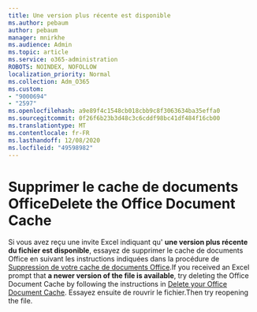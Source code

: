 ```yaml
---
title: Une version plus récente est disponible
ms.author: pebaum
author: pebaum
manager: mnirkhe
ms.audience: Admin
ms.topic: article
ms.service: o365-administration
ROBOTS: NOINDEX, NOFOLLOW
localization_priority: Normal
ms.collection: Adm_O365
ms.custom:
- "9000694"
- "2597"
ms.openlocfilehash: a9e89f4c1548cb018cbb9c8f3063634ba35effa0
ms.sourcegitcommit: 0f26f6b23b3d48c3c6cddf98bc41df484f16cb00
ms.translationtype: MT
ms.contentlocale: fr-FR
ms.lasthandoff: 12/08/2020
ms.locfileid: "49598982"
---
```

# <a name="delete-the-office-document-cache"></a><span data-ttu-id="5abb1-102">Supprimer le cache de documents Office</span><span class="sxs-lookup"><span data-stu-id="5abb1-102">Delete the Office Document Cache</span></span>

<span data-ttu-id="5abb1-103">Si vous avez reçu une invite Excel indiquant qu' **une version plus récente du fichier est disponible**, essayez de supprimer le cache de documents Office en suivant les instructions indiquées dans la procédure de [Suppression de votre cache de documents Office](https://support.office.com/article/b1d3765e-d71b-4bb8-99ca-acd22c42995d).</span><span class="sxs-lookup"><span data-stu-id="5abb1-103">If you received an Excel prompt that **a newer version of the file is available**, try deleting the Office Document Cache by following the instructions in [Delete your Office Document Cache](https://support.office.com/article/b1d3765e-d71b-4bb8-99ca-acd22c42995d).</span></span> <span data-ttu-id="5abb1-104">Essayez ensuite de rouvrir le fichier.</span><span class="sxs-lookup"><span data-stu-id="5abb1-104">Then try reopening the file.</span></span>
